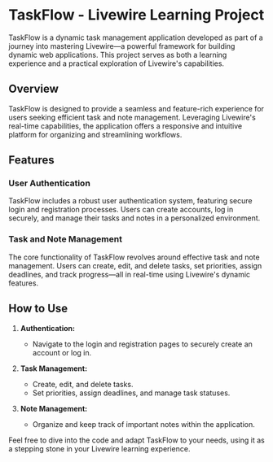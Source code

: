 # TaskFlow - Livewire Learning Project

TaskFlow is a dynamic task management application developed as part of a journey into mastering Livewire—a powerful framework for building dynamic web applications. This project serves as both a learning experience and a practical exploration of Livewire's capabilities.

## Overview

TaskFlow is designed to provide a seamless and feature-rich experience for users seeking efficient task and note management. Leveraging Livewire's real-time capabilities, the application offers a responsive and intuitive platform for organizing and streamlining workflows.

## Features

### User Authentication

TaskFlow includes a robust user authentication system, featuring secure login and registration processes. Users can create accounts, log in securely, and manage their tasks and notes in a personalized environment.

### Task and Note Management

The core functionality of TaskFlow revolves around effective task and note management. Users can create, edit, and delete tasks, set priorities, assign deadlines, and track progress—all in real-time using Livewire's dynamic features.

## How to Use

1. **Authentication:**

    - Navigate to the login and registration pages to securely create an account or log in.

2. **Task Management:**

    - Create, edit, and delete tasks.
    - Set priorities, assign deadlines, and manage task statuses.

3. **Note Management:**
    - Organize and keep track of important notes within the application.

Feel free to dive into the code and adapt TaskFlow to your needs, using it as a stepping stone in your Livewire learning experience.
